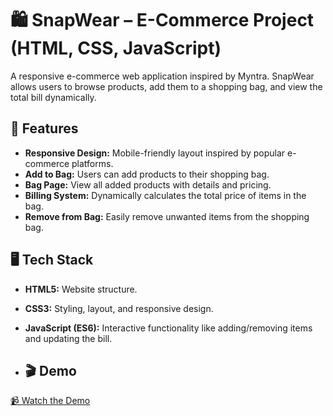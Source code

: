 # 🛍️ SnapWear – E-Commerce Project (HTML, CSS, JavaScript)

A responsive e-commerce web application inspired by Myntra. SnapWear allows users to browse products, add them to a shopping bag, and view the total bill dynamically.

## 🚀 Features

- **Responsive Design:** Mobile-friendly layout inspired by popular e-commerce platforms.  
- **Add to Bag:** Users can add products to their shopping bag.  
- **Bag Page:** View all added products with details and pricing.  
- **Billing System:** Dynamically calculates the total price of items in the bag.  
- **Remove from Bag:** Easily remove unwanted items from the shopping bag.  

## 🖥️ Tech Stack

- **HTML5:** Website structure.  
- **CSS3:** Styling, layout, and responsive design.  
- **JavaScript (ES6):** Interactive functionality like adding/removing items and updating the bill.

- ## 🎬 Demo
[📹 Watch the Demo](./Demo.mp4)
